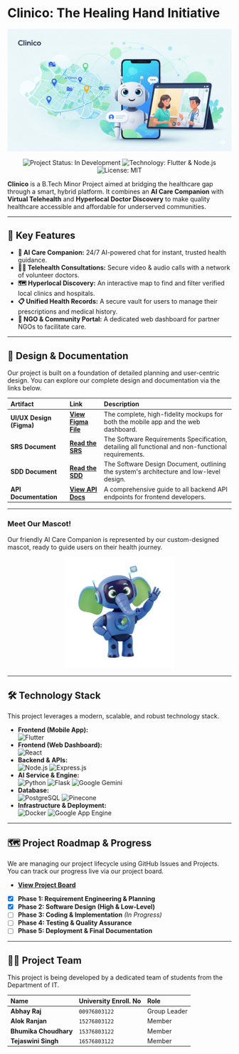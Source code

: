 # Clinico: The Healing Hand Initiative

![Clinico Project Banner](./assets/clinico-banner.png)

<p align="center">
  <img src="https://img.shields.io/badge/Project_Status-In_Development-blue?style=for-the-badge" alt="Project Status: In Development"/>
  <img src="https://img.shields.io/badge/Technology-Flutter_&_Node.js-339933?style=for-the-badge" alt="Technology: Flutter & Node.js"/>
  <img src="https://img.shields.io/badge/License-MIT-lightgrey?style=for-the-badge" alt="License: MIT"/>
</p>

**Clinico** is a B.Tech Minor Project aimed at bridging the healthcare gap through a smart, hybrid platform. It combines an **AI Care Companion** with **Virtual Telehealth** and **Hyperlocal Doctor Discovery** to make quality healthcare accessible and affordable for underserved communities.

---

## 🚀 Key Features

*   **🤖 AI Care Companion:** 24/7 AI-powered chat for instant, trusted health guidance.
*   **🧑‍⚕️ Telehealth Consultations:** Secure video & audio calls with a network of volunteer doctors.
*   **🗺️ Hyperlocal Discovery:** An interactive map to find and filter verified local clinics and hospitals.
*   **📋 Unified Health Records:** A secure vault for users to manage their prescriptions and medical history.
*   **🤝 NGO & Community Portal:** A dedicated web dashboard for partner NGOs to facilitate care.

---

## 🎨 Design & Documentation

Our project is built on a foundation of detailed planning and user-centric design. You can explore our complete design and documentation via the links below.

| Artifact | Link | Description |
| :--- | :--- | :--- |
| **UI/UX Design (Figma)** | **[View Figma File](https://www.figma.com/design/JjQDb3WsjIu8fVEotirqMk/CLINICO---UI-UX)** | The complete, high-fidelity mockups for both the mobile app and the web dashboard. |
| **SRS Document** | **[Read the SRS](./documentation/SRS.md)** | The Software Requirements Specification, detailing all functional and non-functional requirements. |
| **SDD Document** | **[Read the SDD](./documentation/SDD.md)** | The Software Design Document, outlining the system's architecture and low-level design. |
| **API Documentation** | **[View API Docs](./documentation/api/README.md)** | A comprehensive guide to all backend API endpoints for frontend developers. |

---

### Meet Our Mascot!

Our friendly AI Care Companion is represented by our custom-designed mascot, ready to guide users on their health journey.

<p align="center">
  <img src="./assets/robo_mascot.png" width="250" alt="Clinico Mascot">
</p>

---

## 🛠️ Technology Stack

This project leverages a modern, scalable, and robust technology stack.

*   **Frontend (Mobile App):** <br/>
    <img src="https://img.shields.io/badge/Flutter-02569B?style=for-the-badge&logo=flutter&logoColor=white" alt="Flutter"/>
*   **Frontend (Web Dashboard):** <br/>
    <img src="https://img.shields.io/badge/React-20232A?style=for-the-badge&logo=react&logoColor=61DAFB" alt="React"/>
*   **Backend & APIs:** <br/>
    <img src="https://img.shields.io/badge/Node.js-339933?style=for-the-badge&logo=nodedotjs&logoColor=white" alt="Node.js"/> <img src="https://img.shields.io/badge/Express.js-000000?style=for-the-badge&logo=express&logoColor=white" alt="Express.js"/>
*   **AI Service & Engine:** <br/>
    <img src="https://img.shields.io/badge/Python-3776AB?style=for-the-badge&logo=python&logoColor=white" alt="Python"/> <img src="https://img.shields.io/badge/Flask-000000?style=for-the-badge&logo=flask&logoColor=white" alt="Flask"/> <img src="https://img.shields.io/badge/Google_Gemini-8E77D3?style=for-the-badge&logo=google-gemini&logoColor=white" alt="Google Gemini"/>
*   **Database:** <br/>
    <img src="https://img.shields.io/badge/PostgreSQL-4169E1?style=for-the-badge&logo=postgresql&logoColor=white" alt="PostgreSQL"/> <img src="https://img.shields.io/badge/Pinecone-000000?style=for-the-badge&logo=pinecone&logoColor=white" alt="Pinecone"/>
*   **Infrastructure & Deployment:** <br/>
    <img src="https://img.shields.io/badge/Docker-2496ED?style=for-the-badge&logo=docker&logoColor=white" alt="Docker"/> <img src="https://img.shields.io/badge/Google_App_Engine-4285F4?style=for-the-badge&logo=google-cloud&logoColor=white" alt="Google App Engine"/>

---

## 🗺️ Project Roadmap & Progress

We are managing our project lifecycle using GitHub Issues and Projects. You can track our progress live via our project board.

-   [**View Project Board**](https://github.com/users/abhay-byte/projects/1)

-   [x] **Phase 1: Requirement Engineering & Planning**
-   [x] **Phase 2: Software Design (High & Low-Level)**
-   [ ] **Phase 3: Coding & Implementation** *(In Progress)*
-   [ ] **Phase 4: Testing & Quality Assurance**
-   [ ] **Phase 5: Deployment & Final Documentation**

---

## 👨‍💻 Project Team

This project is being developed by a dedicated team of students from the Department of IT.

| Name | University Enroll. No | Role |
| :--- | :--- | :--- |
| **Abhay Raj** | `00976803122` | Group Leader |
| **Alok Ranjan** | `15276803122` | Member |
| **Bhumika Choudhary**| `15376803122` | Member |
| **Tejaswini Singh** | `16576803122` | Member |
